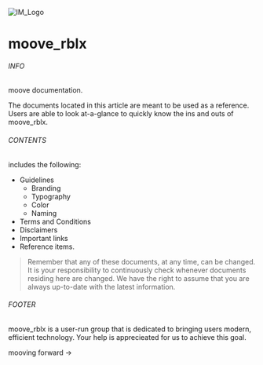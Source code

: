 ![IM_Logo]
# moove_rblx

###### INFO
moove documentation.

The documents located in this article are meant to be used as a reference. Users are able to look at-a-glance to quickly know the ins and outs of moove_rblx.

###### CONTENTS
includes the following:  

- Guidelines
  - Branding
  - Typography
  - Color
  - Naming
- Terms and Conditions
- Disclaimers
- Important links
- Reference items.

> Remember that any of these documents, at any time, can
> be changed. It is your responsibility to continuously
> check whenever documents residing here are changed. We
> have the right to assume that you are always up-to-date
> with the latest information.

###### FOOTER
moove_rblx is a user-run group that is dedicated to bringing users modern, efficient technology. Your help is apprecieated for us to achieve this goal.

mooving forward →

[IM_Logo]: https://www.dropbox.com/s/8hnoe633horthrz/icon_bluu.png?raw=1
